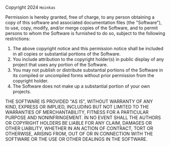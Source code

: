 Copyright 2024 `Hoinkas`

Permission is hereby granted, free of charge, to any person obtaining a copy of this software and
associated documentation files (the "Software"), to use, copy, modify, and/or merge copies of the
Software, and to permit persons to whom the Software is furnished to do so, subject to the following
restrictions:

 1) The above copyright notice and this permission notice shall be included in all copies or substantial
    portions of the Software.
 2) You include attribution to the copyright holder(s) in public display of any project that uses any
    portion of the Software.
 3) You may not publish or distribute substantial portions of the Software in its compiled or uncompiled
    forms without prior permission from the copyright holder.
 4) The Software does not make up a substantial portion of your own projects.

THE SOFTWARE IS PROVIDED "AS IS", WITHOUT WARRANTY OF ANY KIND, EXPRESS OR IMPLIED, INCLUDING BUT NOT
LIMITED TO THE WARRANTIES OF MERCHANTABILITY, FITNESS FOR A PARTICULAR PURPOSE AND NONINFRINGEMENT. IN NO
EVENT SHALL THE AUTHORS OR COPYRIGHT HOLDERS BE LIABLE FOR ANY CLAIM, DAMAGES OR OTHER LIABILITY, WHETHER
IN AN ACTION OF CONTRACT, TORT OR OTHERWISE, ARISING FROM, OUT OF OR IN CONNECTION WITH THE SOFTWARE OR THE
USE OR OTHER DEALINGS IN THE SOFTWARE.
